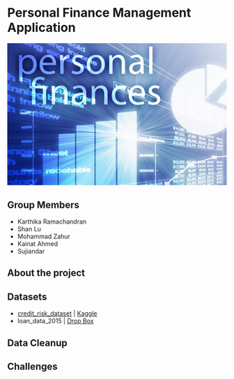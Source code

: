 # Personal Finance Management Application
![](https://github.com/Emmalu868/Capstone-Project/blob/main/Images/Personal-Finance.jpg)

## Group Members
- Karthika Ramachandran
- Shan Lu
- Mohammad Zahur
- Kainat Ahmed
- Sujiandar

## About the project

## Datasets
* [credit_risk_dataset](https://github.com/Emmalu868/Credit-Risk-Assessment/blob/main/Resources/credit_risk_dataset.csv) | [Kaggle](https://www.kaggle.com/datasets/laotse/credit-risk-dataset)
* loan_data_2015 | [Drop Box](https://www.dropbox.com/sh/7oslws1xhsm1zbf/AABc2smPMio5-_cQHLsrBT0Xa/Dataset?dl=0&subfolder_nav_tracking=1)

## Data Cleanup

## Challenges 

